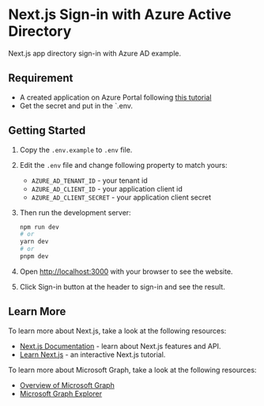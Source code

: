 # Next.js Sign-in with Azure Active Directory

Next.js app directory sign-in with Azure AD example.

## Requirement

- A created application on Azure Portal following [this tutorial](https://learn.microsoft.com/en-us/graph/tutorials/javascript?tabs=aad&tutorial-step=1)
- Get the secret and put in the `.env.

## Getting Started

1. Copy the `.env.example` to `.env` file.
2. Edit the `.env` file and change following property to match yours:
   - `AZURE_AD_TENANT_ID` - your tenant id
   - `AZURE_AD_CLIENT_ID` - your application client id
   - `AZURE_AD_CLIENT_SECRET` - your application client secret

3. Then run the development server:
   ```bash
   npm run dev
   # or
   yarn dev
   # or
   pnpm dev
   ```

4. Open [http://localhost:3000](http://localhost:3000) with your browser to see the website.
5. Click Sign-in button at the header to sign-in and see the result.

## Learn More

To learn more about Next.js, take a look at the following resources:

- [Next.js Documentation](https://nextjs.org/docs) - learn about Next.js features and API.
- [Learn Next.js](https://nextjs.org/learn) - an interactive Next.js tutorial.

To learn more about Microsoft Graph, take a look at the following resources:

- [Overview of Microsoft Graph](https://learn.microsoft.com/en-us/graph/overview)
- [Microsoft Graph Explorer](https://developer.microsoft.com/en-us/graph/graph-explorer)
